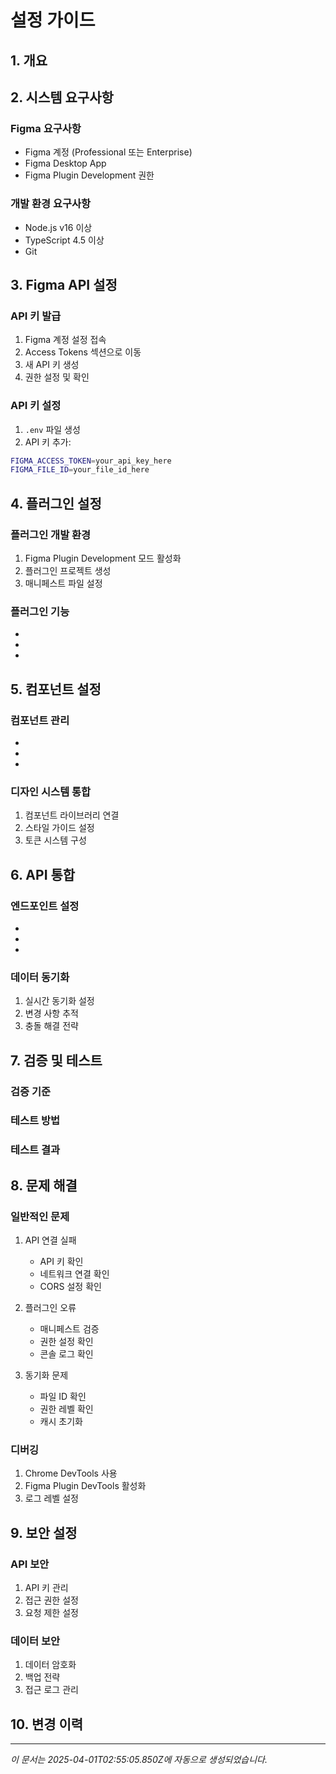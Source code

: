 #  설정 가이드

## 1. 개요



## 2. 시스템 요구사항

### Figma 요구사항

- Figma 계정 (Professional 또는 Enterprise)
- Figma Desktop App
- Figma Plugin Development 권한

### 개발 환경 요구사항

- Node.js v16 이상
- TypeScript 4.5 이상
- Git

## 3. Figma API 설정

### API 키 발급

1. Figma 계정 설정 접속
2. Access Tokens 섹션으로 이동
3. 새 API 키 생성
4. 권한 설정 및 확인

### API 키 설정

1. `.env` 파일 생성
2. API 키 추가:

```bash
FIGMA_ACCESS_TOKEN=your_api_key_here
FIGMA_FILE_ID=your_file_id_here
```

## 4. 플러그인 설정

### 플러그인 개발 환경

1. Figma Plugin Development 모드 활성화
2. 플러그인 프로젝트 생성
3. 매니페스트 파일 설정

### 플러그인 기능

- 
- 
- 

## 5. 컴포넌트 설정

### 컴포넌트 관리

- 
- 
- 

### 디자인 시스템 통합

1. 컴포넌트 라이브러리 연결
2. 스타일 가이드 설정
3. 토큰 시스템 구성

## 6. API 통합

### 엔드포인트 설정

- 
- 
- 

### 데이터 동기화

1. 실시간 동기화 설정
2. 변경 사항 추적
3. 충돌 해결 전략

## 7. 검증 및 테스트

### 검증 기준


### 테스트 방법


### 테스트 결과


## 8. 문제 해결

### 일반적인 문제

1. API 연결 실패

   - API 키 확인
   - 네트워크 연결 확인
   - CORS 설정 확인

2. 플러그인 오류

   - 매니페스트 검증
   - 권한 설정 확인
   - 콘솔 로그 확인

3. 동기화 문제
   - 파일 ID 확인
   - 권한 레벨 확인
   - 캐시 초기화

### 디버깅

1. Chrome DevTools 사용
2. Figma Plugin DevTools 활성화
3. 로그 레벨 설정

## 9. 보안 설정

### API 보안

1. API 키 관리
2. 접근 권한 설정
3. 요청 제한 설정

### 데이터 보안

1. 데이터 암호화
2. 백업 전략
3. 접근 로그 관리

## 10. 변경 이력


---

_이 문서는 2025-04-01T02:55:05.850Z에 자동으로 생성되었습니다._

